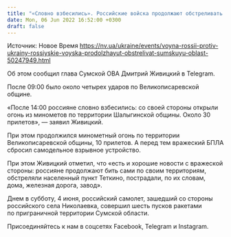 ```yaml
---
title: "«Словно взбесились». Российские войска продолжают обстреливать Сумскую область — глава ОВА"
date: Mon, 06 Jun 2022 16:52:00 +0300
draft: false
---
```

Источник: Новое Время https://nv.ua/ukraine/events/voyna-rossii-protiv-ukrainy-rossiyskie-voyska-prodolzhayut-obstrelivat-sumskuyu-oblast-50247949.html


 Об этом сообщил глава Сумской ОВА Дмитрий Живицкий в Telegram.

После 09:00 было около четырех ударов по Великописаревской общине.

«После 14:00 россияне словно взбесились: со своей стороны открыли огонь из минометов по территории Шалыгинской общины. Около 30 прилетов», — заявил Живицкий.

При этом продолжился минометный огонь по территории Великописаревской общины, 10 прилетов. А перед тем вражеский БПЛА сбросил самодельное взрывное устройство.

При этом Живицкий отметил, что «есть и хорошие новости с вражеской стороны: россияне продолжают бить сами по своим территориям, обстреляли населенный пункт Теткино, пострадали, по их словам, дома, железная дорога, завод».

 Днем в субботу, 4 июня, российский самолет, зашедший со стороны российского села Николаевка, совершил шесть пусков ракетами по приграничной территории Сумской области.

Присоединяйтесь к нам в соцсетях Facebook, Telegram и Instagram.
